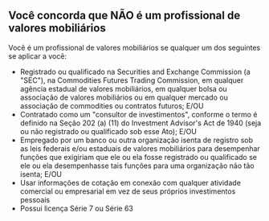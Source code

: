 ## Você concorda que NÃO é um profissional de valores mobiliários

Você é um profissional de valores mobiliários se qualquer um dos seguintes se aplicar a você:
- Registrado ou qualificado na Securities and Exchange Commission (a "SEC"), na Commodities Futures Trading Commission, em qualquer agência estadual de valores mobiliários, em qualquer bolsa ou associação de valores mobiliários ou em qualquer mercado ou associação de commodities ou contratos futuros; E/OU
- Contratado como um "consultor de investimentos", conforme o termo é definido na Seção 202 (a) (11) do Investment Advisor's Act de 1940 (seja ou não registrado ou qualificado sob esse Ato); E/OU
- Empregado por um banco ou outra organização isenta de registro sob as leis federais e/ou estaduais de valores mobiliários para desempenhar funções que exigiriam que ele ou ela fosse registrado ou qualificado se ele ou ela desempenhasse tais funções para uma organização não tão isenta; E/OU
- Usar informações de cotação em conexão com qualquer atividade comercial ou empresarial em vez de seus próprios investimentos pessoais
- Possui licença Série 7 ou Série 63
